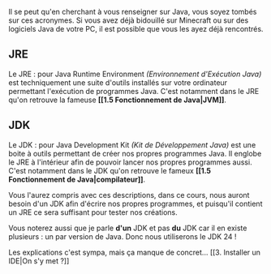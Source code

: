 Il se peut qu'en cherchant à vous renseigner sur Java, vous soyez tombés sur ces acronymes.
Si vous avez déjà bidouillé sur Minecraft ou sur des logiciels Java de votre PC, il est possible que vous les ayez déjà rencontrés.

## JRE

Le JRE : pour Java Runtime Environment *(Environnement d'Exécution Java)* est techniquement une suite d'outils installés sur votre ordinateur permettant l'exécution de programmes Java.
C'est notamment dans le JRE qu'on retrouve la fameuse **[[1.5 Fonctionnement de Java|JVM]]**.

## JDK

Le JDK : pour Java Development Kit *(Kit de Développement Java)* est une boite à outils permettant de créer nos propres programmes Java. Il englobe le JRE à l'intérieur afin de pouvoir lancer nos propres programmes aussi.
C'est notamment dans le JDK qu'on retrouve le fameux **[[1.5 Fonctionnement de Java|compilateur]]**.


Vous l'aurez compris avec ces descriptions, dans ce cours, nous auront besoin d'un JDK afin d'écrire nos propres programmes, et puisqu'il contient un JRE ce sera suffisant pour tester nos créations.

Vous noterez aussi que je parle **d'un** JDK et pas **du** JDK car il en existe plusieurs : un par version de Java. Donc nous utiliserons le JDK 24 !

Les explications c'est sympa, mais ça manque de concret...
[[3. Installer un IDE|On s'y met ?]]